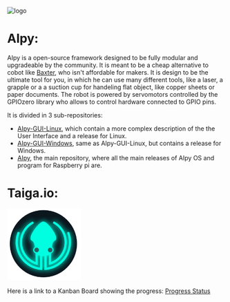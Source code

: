 ![logo](https://user-images.githubusercontent.com/68387582/146513119-c273cd80-d061-4c49-ae01-59ce25b49029.jpg)

# AIpy:

AIpy is a open-source framework designed to be fully modular and upgradeable by the community. It is meant to be a cheap alternative to cobot like [Baxter](<https://en.wikipedia.org/wiki/Baxter_(robot)>), who isn't affordable for makers. It is design to be the ultimate tool for you, in which he can use many different tools, like a laser, a grapple or a a suction cup for handeling flat object, like copper sheets or paper documents.
The robot is powered by servomotors controlled by the GPIOzero library who allows to control hardware connected to GPIO pins.

It is divided in 3 sub-repositories:

- [AIpy-GUI-Linux](https://github.com/integrated-circuit/AIpy-GUI), which contain a more complex description of the the User Interface and a release for Linux.
- [AIpy-GUI-Windows](https://github.com/integrated-circuit/AIpy-GUI-Windows), same as AIpy-GUI-Linux, but contains a release for Windows.
- [AIpy](https://github.com/integrated-circuit/AIpy), the main repository, where all the main releases of AIpy OS and program for Raspberry pi are.

# Taiga.io:

![logo](https://github.com/integrated-circuit/AIpy/blob/main/t%C3%A9l%C3%A9chargement.png)

Here is a link to a Kanban Board showing the progress: [Progress Status](https://tree.taiga.io/project/integrated-circuit-aipy-tracker/kanban)


